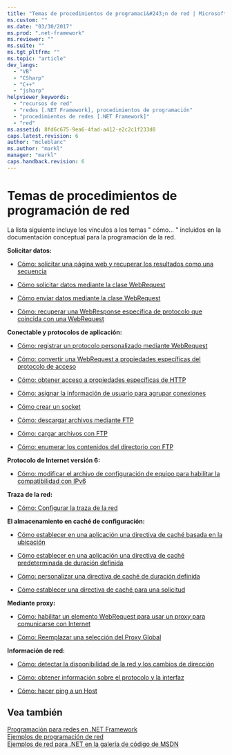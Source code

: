 ```yaml
---
title: "Temas de procedimientos de programaci&#243;n de red | Microsoft Docs"
ms.custom: ""
ms.date: "03/30/2017"
ms.prod: ".net-framework"
ms.reviewer: ""
ms.suite: ""
ms.tgt_pltfrm: ""
ms.topic: "article"
dev_langs: 
  - "VB"
  - "CSharp"
  - "C++"
  - "jsharp"
helpviewer_keywords: 
  - "recursos de red"
  - "redes [.NET Framework], procedimientos de programación"
  - "procedimientos de redes [.NET Framework]"
  - "red"
ms.assetid: 8fd6c675-9ea6-4fad-a412-e2c2c1f233d8
caps.latest.revision: 6
author: "mcleblanc"
ms.author: "markl"
manager: "markl"
caps.handback.revision: 6
---
```

# Temas de procedimientos de programaci&#243;n de red
La lista siguiente incluye los vínculos a los temas " cómo… " incluidos en la documentación conceptual para la programación de la red.  
  
 **Solicitar datos:**  
  
-   [Cómo: solicitar una página web y recuperar los resultados como una secuencia](../../../docs/framework/network-programming/how-to-request-a-web-page-and-retrieve-the-results-as-a-stream.md)  
  
-   [Cómo solicitar datos mediante la clase WebRequest](../../../docs/framework/network-programming/how-to-request-data-using-the-webrequest-class.md)  
  
-   [Cómo enviar datos mediante la clase WebRequest](../../../docs/framework/network-programming/how-to-send-data-using-the-webrequest-class.md)  
  
-   [Cómo: recuperar una WebResponse específica de protocolo que coincida con una WebRequest](../../../docs/framework/network-programming/how-to-retrieve-a-protocol-specific-webresponse-that-matches-a-webrequest.md)  
  
 **Conectable y protocolos de aplicación:**  
  
-   [Cómo: registrar un protocolo personalizado mediante WebRequest](../../../docs/framework/network-programming/how-to-register-a-custom-protocol-using-webrequest.md)  
  
-   [Cómo: convertir una WebRequest a propiedades específicas del protocolo de acceso](../../../docs/framework/network-programming/how-to-typecast-a-webrequest-to-access-protocol-specific-properties.md)  
  
-   [Cómo: obtener acceso a propiedades específicas de HTTP](../../../docs/framework/network-programming/how-to-access-http-specific-properties.md)  
  
-   [Cómo: asignar la información de usuario para agrupar conexiones](../../../docs/framework/network-programming/how-to-assign-user-information-to-group-connections.md)  
  
-   [Cómo crear un socket](../../../docs/framework/network-programming/how-to-create-a-socket.md)  
  
-   [Cómo: descargar archivos mediante FTP](../../../docs/framework/network-programming/how-to-download-files-with-ftp.md)  
  
-   [Cómo: cargar archivos con FTP](../../../docs/framework/network-programming/how-to-upload-files-with-ftp.md)  
  
-   [Cómo: enumerar los contenidos del directorio con FTP](../../../docs/framework/network-programming/how-to-list-directory-contents-with-ftp.md)  
  
 **Protocolo de Internet versión 6:**  
  
-   [Cómo: modificar el archivo de configuración de equipo para habilitar la compatibilidad con IPv6](../../../docs/framework/network-programming/how-to-modify-the-computer-configuration-file-to-enable-ipv6-support.md)  
  
 **Traza de la red:**  
  
-   [Cómo: Configurar la traza de la red](../../../docs/framework/network-programming/how-to-configure-network-tracing.md)  
  
 **El almacenamiento en caché de configuración:**  
  
-   [Cómo establecer en una aplicación una directiva de caché basada en la ubicación](../../../docs/framework/network-programming/how-to-set-a-location-based-cache-policy-for-an-application.md)  
  
-   [Cómo establecer en una aplicación una directiva de caché predeterminada de duración definida](../../../docs/framework/network-programming/how-to-set-the-default-time-based-cache-policy-for-an-application.md)  
  
-   [Cómo: personalizar una directiva de caché de duración definida](../../../docs/framework/network-programming/how-to-customize-a-time-based-cache-policy.md)  
  
-   [Cómo establecer una directiva de caché para una solicitud](../../../docs/framework/network-programming/how-to-set-cache-policy-for-a-request.md)  
  
 **Mediante proxy:**  
  
-   [Cómo: habilitar un elemento WebRequest para usar un proxy para comunicarse con Internet](../../../docs/framework/network-programming/how-to-enable-a-webrequest-to-use-a-proxy-to-communicate-with-the-internet.md)  
  
-   [Cómo: Reemplazar una selección del Proxy Global](../../../docs/framework/network-programming/how-to-override-a-global-proxy-selection.md)  
  
 **Información de red:**  
  
-   [Cómo: detectar la disponibilidad de la red y los cambios de dirección](../../../docs/framework/network-programming/how-to-detect-network-availability-and-address-changes.md)  
  
-   [Cómo: obtener información sobre el protocolo y la interfaz](../../../docs/framework/network-programming/how-to-get-interface-and-protocol-information.md)  
  
-   [Cómo: hacer ping a un Host](../../../docs/framework/network-programming/how-to-ping-a-host.md)  
  
## Vea también  
 [Programación para redes en .NET Framework](../../../docs/framework/network-programming/index.md)   
 [Ejemplos de programación de red](../../../docs/framework/network-programming/network-programming-samples.md)   
 [Ejemplos de red para .NET en la galería de código de MSDN](http://code.msdn.microsoft.com/Wiki/View.aspx?ProjectName=nclsamples)